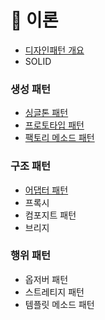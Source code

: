 # 📌 이론

- [디자인패턴 개요](https://github.com/SeoYeonBae/CS_study/blob/main/DesignPattern/%EB%94%94%EC%9E%90%EC%9D%B8%ED%8C%A8%ED%84%B4%20%EA%B0%9C%EC%9A%94.md)
- SOLID

### 생성 패턴

- [싱글톤 패턴](https://github.com/SeoYeonBae/CS_study/blob/main/DesignPattern/%EC%8B%B1%EA%B8%80%ED%86%A4%20%ED%8C%A8%ED%84%B4.md)
- [프로토타입 패턴](https://github.com/SeoYeonBae/CS_study/blob/main/DesignPattern/%ED%94%84%EB%A1%9C%ED%86%A0%ED%83%80%EC%9E%85%20%ED%8C%A8%ED%84%B4.md)
- [팩토리 메소드 패턴](https://github.com/SeoYeonBae/CS_study/blob/main/DesignPattern/%ED%8C%A9%ED%86%A0%EB%A6%AC%20%EB%A9%94%EC%86%8C%EB%93%9C%20%ED%8C%A8%ED%84%B4.md)

### 구조 패턴

- [어댑터 패턴](https://github.com/SeoYeonBae/CS_study/blob/main/DesignPattern/%EC%96%B4%EB%8C%91%ED%84%B0%20%ED%8C%A8%ED%84%B4.md)
- 프록시
- 컴포지트 패턴
- 브리지

### 행위 패턴

- 옵저버 패턴
- 스트레티지 패턴
- 템플릿 메소드 패턴
